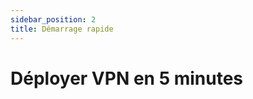 ```yaml
---
sidebar_position: 2
title: Démarrage rapide
---
```


# Déployer VPN en 5 minutes

<!-- TODO: Contenu à rédiger --> 
